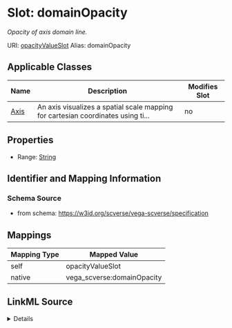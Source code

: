 

# Slot: domainOpacity 


_Opacity of axis domain line._





URI: [opacityValueSlot](opacityValueSlot)
Alias: domainOpacity

<!-- no inheritance hierarchy -->





## Applicable Classes

| Name | Description | Modifies Slot |
| --- | --- | --- |
| [Axis](Axis.md) | An axis visualizes a spatial scale mapping for cartesian coordinates using ti... |  no  |







## Properties

* Range: [String](String.md)





## Identifier and Mapping Information







### Schema Source


* from schema: https://w3id.org/scverse/vega-scverse/specification




## Mappings

| Mapping Type | Mapped Value |
| ---  | ---  |
| self | opacityValueSlot |
| native | vega_scverse:domainOpacity |




## LinkML Source

<details>
```yaml
name: domainOpacity
description: Opacity of axis domain line.
from_schema: https://w3id.org/scverse/vega-scverse/specification
rank: 1000
slot_uri: opacityValueSlot
alias: domainOpacity
owner: Axis
domain_of:
- Axis
range: string

```
</details>